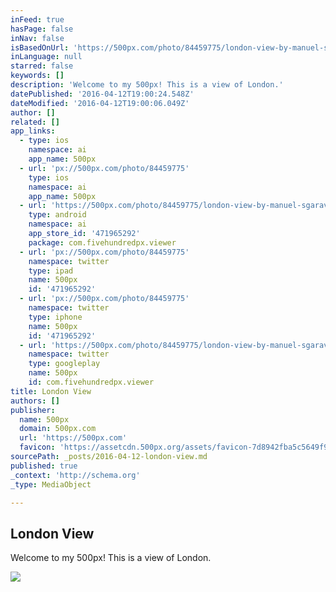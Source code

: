 ```yaml
---
inFeed: true
hasPage: false
inNav: false
isBasedOnUrl: 'https://500px.com/photo/84459775/london-view-by-manuel-sgaravato?ctx_page=1&from=user&user_id=2777977'
inLanguage: null
starred: false
keywords: []
description: 'Welcome to my 500px! This is a view of London.'
datePublished: '2016-04-12T19:00:24.548Z'
dateModified: '2016-04-12T19:00:06.049Z'
author: []
related: []
app_links:
  - type: ios
    namespace: ai
    app_name: 500px
  - url: 'px://500px.com/photo/84459775'
    type: ios
    namespace: ai
    app_name: 500px
  - url: 'https://500px.com/photo/84459775/london-view-by-manuel-sgaravato'
    type: android
    namespace: ai
    app_store_id: '471965292'
    package: com.fivehundredpx.viewer
  - url: 'px://500px.com/photo/84459775'
    namespace: twitter
    type: ipad
    name: 500px
    id: '471965292'
  - url: 'px://500px.com/photo/84459775'
    namespace: twitter
    type: iphone
    name: 500px
    id: '471965292'
  - url: 'https://500px.com/photo/84459775/london-view-by-manuel-sgaravato'
    namespace: twitter
    type: googleplay
    name: 500px
    id: com.fivehundredpx.viewer
title: London View
authors: []
publisher:
  name: 500px
  domain: 500px.com
  url: 'https://500px.com'
  favicon: 'https://assetcdn.500px.org/assets/favicon-7d8942fba5c5649f91a595d0fc749c83.ico'
sourcePath: _posts/2016-04-12-london-view.md
published: true
_context: 'http://schema.org'
_type: MediaObject

---
```

<article style=""><h1>London View</h1><p>Welcome to my 500px! This is a view of London.</p><img src="https://drscdn.500px.org/photo/84459775/q%3D80_m%3D2000/aebb626951bd8c8a6c91f97189e040bb" /></article>